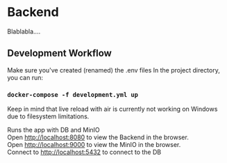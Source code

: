 # Backend

Blablabla....

## Development Workflow
Make sure you've created (renamed) the .env files
In the project directory, you can run:
### `docker-compose -f development.yml up`

Keep in mind that live reload with air is currently not working on Windows due to filesystem limitations.

Runs the app with DB and MinIO\
Open [http://localhost:8080](http://localhost:8080) to view the Backend in the browser.\
Open [http://localhost:9000](http://localhost:9000) to view the MinIO in the browser.\
Connect to [http://localhost:5432](http://localhost:5432) to connect to the DB